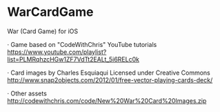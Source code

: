 # WarCardGame
War (Card Game) for iOS

· Game based on "CodeWithChris" YouTube tutorials
https://www.youtube.com/playlist?list=PLMRqhzcHGw1ZF7VdTt2EALt_5i6RELc0k

· Card images by Charles Esquiaqui Licensed under Creative Commons
http://www.snap2objects.com/2012/01/free-vector-playing-cards-deck/

· Other assets
http://codewithchris.com/code/New%20War%20Card%20Images.zip
